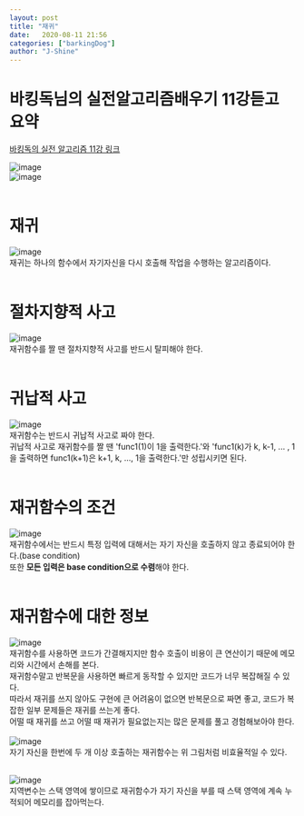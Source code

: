 ```yaml
---
layout: post
title: "재귀"
date:   2020-08-11 21:56
categories: ["barkingDog"]
author: "J-Shine"
---
```


# 바킹독님의 실전알고리즘배우기 11강듣고 요약
[바킹독의 실전 알고리즘 11강 링크](https://blog.encrypted.gg/943)   
 
![image](https://user-images.githubusercontent.com/61873510/89894676-7135da00-dc15-11ea-8c0e-fd2f7a533910.png)<br>
![image](https://img1.daumcdn.net/thumb/R1280x0/?scode=mtistory2&fname=https%3A%2F%2Fblog.kakaocdn.net%2Fdn%2Fq86ZB%2FbtqEP4ozPIt%2FG6ovOzLfHh91EDDqtWEkH1%2Fimg.png)<br><br>

# 재귀
![image](https://img1.daumcdn.net/thumb/R1280x0/?scode=mtistory2&fname=https%3A%2F%2Fblog.kakaocdn.net%2Fdn%2FcDtpsr%2FbtqEP4hOlGv%2FsgiBwTicbJVzgm1YkjWpKk%2Fimg.png)<br>
재귀는 하나의 함수에서 자기자신을 다시 호출해 작업을 수행하는 알고리즘이다.<br><br>

# 절차지향적 사고
![image](https://img1.daumcdn.net/thumb/R1280x0/?scode=mtistory2&fname=https%3A%2F%2Fblog.kakaocdn.net%2Fdn%2Fcr4TFs%2FbtqEOOAFFXo%2FawEBTnqkOTrMi4pzkJXRu1%2Fimg.png)<br>
재귀함수를 짤 땐 절차지향적 사고를 반드시 탈피해야 한다.<br><br>

# 귀납적 사고
![image](https://img1.daumcdn.net/thumb/R1280x0/?scode=mtistory2&fname=https%3A%2F%2Fblog.kakaocdn.net%2Fdn%2FcowmE2%2FbtqEOPzz7TO%2FyeLFR5ccsN6Q9gsBXCEtek%2Fimg.png)<br>
재귀함수는 반드시 귀납적 사고로 짜야 한다.<br>
귀납적 사고로 재귀함수를 짤 땐 'func1(1)이 1을 출력한다.'와 'func1(k)가 k, k-1, ... , 1을 출력하면 func1(k+1)은 k+1, k, ..., 1을 출력한다.'만 성립시키면 된다.<br><br>

# 재귀함수의 조건
![image](https://img1.daumcdn.net/thumb/R1280x0/?scode=mtistory2&fname=https%3A%2F%2Fblog.kakaocdn.net%2Fdn%2FbvspRF%2FbtqENZiCNVb%2FKwu0ixB2aL1aAmWAr0FKPk%2Fimg.png)<br>
재귀함수에서는 반드시 특정 입력에 대해서는 자기 자신을 호출하지 않고 종료되어야 한다.(base condition)<br>
또한 **모든 입력은 base condition으로 수렴**해야 한다.<br><br>

# 재귀함수에 대한 정보
![image](https://img1.daumcdn.net/thumb/R1280x0/?scode=mtistory2&fname=https%3A%2F%2Fblog.kakaocdn.net%2Fdn%2Flm5gG%2FbtqEP4ITBlr%2F7qMbW1vj3zwDL7XmUxUxu0%2Fimg.png)<br>
재귀함수를 사용하면 코드가 간결해지지만 함수 호출이 비용이 큰 연산이기 때문에 메모리와 시간에서 손해를 본다.<br>
재귀함수말고 반복문을 사용하면 빠르게 동작할 수 있지만 코드가 너무 복잡해질 수 있다.<br>
따라서 재귀를 쓰지 않아도 구현에 큰 어려움이 없으면 반복문으로 짜면 좋고, 코드가 복잡한 일부 문제들은 재귀를 쓰는게 좋다.<br>
어떨 때 재귀를 쓰고 어떨 때 재귀가 필요없는지는 많은 문제를 풀고 경험해보아야 한다.<br><br>
![image](https://img1.daumcdn.net/thumb/R1280x0/?scode=mtistory2&fname=https%3A%2F%2Fblog.kakaocdn.net%2Fdn%2FlTnv6%2FbtqEPuadETu%2FLivDGzlCp922Ldhp3T7kGK%2Fimg.png)<br>
자기 자신을 한번에 두 개 이상 호출하는 재귀함수는 위 그림처럼 비효율적일 수 있다.<br><br>

![image](https://img1.daumcdn.net/thumb/R1280x0/?scode=mtistory2&fname=https%3A%2F%2Fblog.kakaocdn.net%2Fdn%2FNgNyr%2FbtqENZJFsaV%2FhTDYcaKCzVztqznPRSBqBK%2Fimg.png)<br>
지역변수는 스택 영역에 쌓이므로 재귀함수가 자기 자신을 부를 때 스택 영역에 계속 누적되어 메모리를 잡아먹는다.<br><br>

